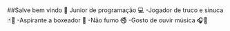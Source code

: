 ##Salve bem vindo 👋
Junior de programação 💻
-Jogador de truco e sinuca 🃏🎱
-Aspirante a boxeador 🥊
-Não fumo 🚭
-Gosto de ouvir música 🎧🎵


